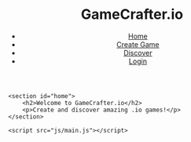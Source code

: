 <!DOCTYPE html>
<html lang="en">
<head>
    <meta charset="UTF-8">
    <meta name="viewport" content="width=device-width, initial-scale=1.0">
    <title>GameCrafter.io</title>
    <link rel="stylesheet" href="css/styles.css">
</head>
<body>
    <header>
        <h1>GameCrafter.io</h1>
        <nav>
            <ul>
                <li><a href="index.html">Home</a></li>
                <li><a href="game-editor.html">Create Game</a></li>
                <li><a href="discover.html">Discover</a></li>
                <li><a href="auth.html">Login</a></li>
            </ul>
        </nav>
    </header>

    <section id="home">
        <h2>Welcome to GameCrafter.io</h2>
        <p>Create and discover amazing .io games!</p>
    </section>

    <script src="js/main.js"></script>
</body>
</html>
